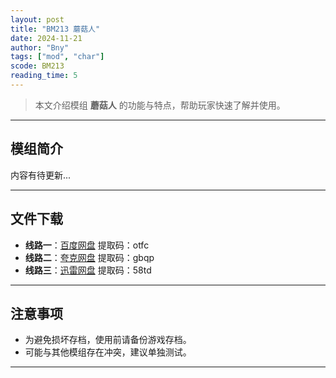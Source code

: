 ```yaml
---
layout: post
title: "BM213 蘑菇人"
date: 2024-11-21
author: "Bny"
tags: ["mod", "char"]
scode: BM213
reading_time: 5
---
```


> 本文介绍模组 **蘑菇人** 的功能与特点，帮助玩家快速了解并使用。

---

## 模组简介

内容有待更新...

---


## 文件下载
- **线路一**：[百度网盘](https://pan.baidu.com/s/19SeO_gFU-D289nvsh0IzLA?pwd=otfc)  提取码：otfc  
- **线路二**：[夸克网盘](https://pan.quark.cn/s/5d18e83ef85a?pwd=gbqp)  提取码：gbqp  
- **线路三**：[迅雷网盘](https://pan.xunlei.com/s/VOCCbjYEjbWKonQdIG7O2bolA1?pwd=58td)  提取码：58td  

---

## 注意事项
- 为避免损坏存档，使用前请备份游戏存档。
- 可能与其他模组存在冲突，建议单独测试。

---

